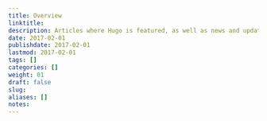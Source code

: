 ```yaml
---
title: Overview
linktitle:
description: Articles where Hugo is featured, as well as news and updates on the project itself.
date: 2017-02-01
publishdate: 2017-02-01
lastmod: 2017-02-01
tags: []
categories: []
weight: 01
draft: false
slug:
aliases: []
notes:
---
```




